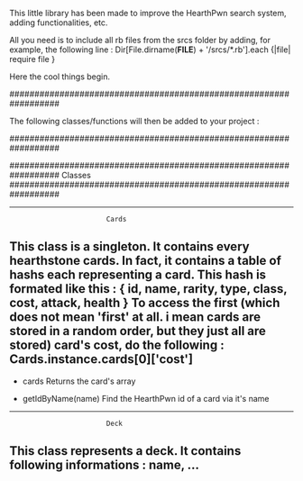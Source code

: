This little library has been made to improve the HearthPwn search system, adding functionalities, etc.

All you need is to include all rb files from the srcs folder by adding, for example, the following line :
Dir[File.dirname(__FILE__) + '/srcs/*.rb'].each {|file| require file }

Here the cool things begin.

##################################################################


The following classes/functions will then be added to your project :


##################################################################


##################################################################
                          Classes
##################################################################



------------------------------------------------------------------
                            Cards
This class is a singleton. It contains every hearthstone cards.
In fact, it contains a table of hashs each representing a card. This hash is formated like this :
{ id, name, rarity, type, class, cost, attack, health }
To access the first (which does not mean 'first' at all. i mean cards are stored in a random order, but they just all are stored) card's cost, do the following :
Cards.instance.cards[0]['cost']
------------------------------------------------------------------

- cards
  Returns the card's array

- getIdByName(name)
  Find the HearthPwn id of a card via it's name


------------------------------------------------------------------
                            Deck
This class represents a deck. It contains following informations : name, ...
------------------------------------------------------------------

